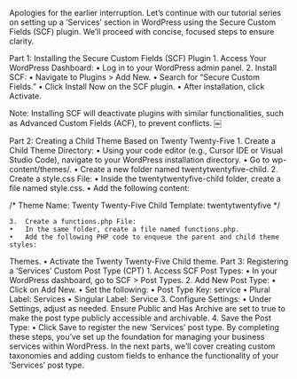 Apologies for the earlier interruption. Let’s continue with our tutorial series on setting up a ‘Services’ section in WordPress using the Secure Custom Fields (SCF) plugin. We’ll proceed with concise, focused steps to ensure clarity.

Part 1: Installing the Secure Custom Fields (SCF) Plugin
	1.	Access Your WordPress Dashboard:
	•	Log in to your WordPress admin panel.
	2.	Install SCF:
	•	Navigate to Plugins > Add New.
	•	Search for “Secure Custom Fields.”
	•	Click Install Now on the SCF plugin.
	•	After installation, click Activate.

Note: Installing SCF will deactivate plugins with similar functionalities, such as Advanced Custom Fields (ACF), to prevent conflicts.  ￼

Part 2: Creating a Child Theme Based on Twenty Twenty-Five
	1.	Create a Child Theme Directory:
	•	Using your code editor (e.g., Cursor IDE or Visual Studio Code), navigate to your WordPress installation directory.
	•	Go to wp-content/themes/.
	•	Create a new folder named twentytwentyfive-child.
	2.	Create a style.css File:
	•	Inside the twentytwentyfive-child folder, create a file named style.css.
	•	Add the following content:

/*
Theme Name: Twenty Twenty-Five Child
Template: twentytwentyfive
*/


	3.	Create a functions.php File:
	•	In the same folder, create a file named functions.php.
	•	Add the following PHP code to enqueue the parent and child theme styles:

<?php
function twentytwentyfive_child_enqueue_styles() {
    wp_enqueue_style('twentytwentyfive-style', get_template_directory_uri() . '/style.css');
    wp_enqueue_style('twentytwentyfive-child-style', get_stylesheet_uri(), array('twentytwentyfive-style'));
}
add_action('wp_enqueue_scripts', 'twentytwentyfive_child_enqueue_styles');


	4.	Activate the Child Theme:
	•	In your WordPress dashboard, navigate to Appearance > Themes.
	•	Activate the Twenty Twenty-Five Child theme.

Part 3: Registering a ‘Services’ Custom Post Type (CPT)
	1.	Access SCF Post Types:
	•	In your WordPress dashboard, go to SCF > Post Types.
	2.	Add New Post Type:
	•	Click on Add New.
	•	Set the following:
	•	Post Type Key: service
	•	Plural Label: Services
	•	Singular Label: Service
	3.	Configure Settings:
	•	Under Settings, adjust as needed. Ensure Public and Has Archive are set to true to make the post type publicly accessible and archivable.
	4.	Save the Post Type:
	•	Click Save to register the new ‘Services’ post type.

By completing these steps, you’ve set up the foundation for managing your business services within WordPress. In the next parts, we’ll cover creating custom taxonomies and adding custom fields to enhance the functionality of your ‘Services’ post type.